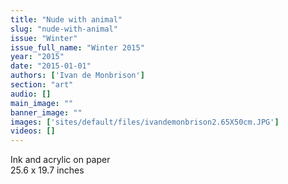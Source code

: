 ```yaml
---
title: "Nude with animal"
slug: "nude-with-animal"
issue: "Winter"
issue_full_name: "Winter 2015"
year: "2015"
date: "2015-01-01"
authors: ['Ivan de Monbrison']
section: "art"
audio: []
main_image: ""
banner_image: ""
images: ['sites/default/files/ivandemonbrison2.65X50cm.JPG']
videos: []
---
```

Ink and acrylic on paper  
25.6 x 19.7 inches

